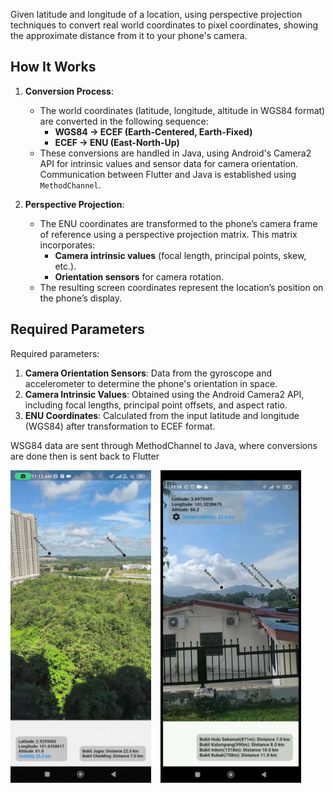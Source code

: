 Given latitude and longitude of a location, using perspective projection techniques to convert real world coordinates to pixel coordinates, showing the approximate distance from it to your phone's camera.

## How It Works

1. **Conversion Process**:
   - The world coordinates (latitude, longitude, altitude in WGS84 format) are converted in the following sequence:
     - **WGS84 -> ECEF (Earth-Centered, Earth-Fixed)** 
     - **ECEF -> ENU (East-North-Up)**
   - These conversions are handled in Java, using Android's Camera2 API for intrinsic values and sensor data for camera orientation. Communication between Flutter and Java is established using `MethodChannel`.

2. **Perspective Projection**:
   - The ENU coordinates are transformed to the phone’s camera frame of reference using a perspective projection matrix. This matrix incorporates:
     - **Camera intrinsic values** (focal length, principal points, skew, etc.).
     - **Orientation sensors** for camera rotation.
   - The resulting screen coordinates represent the location’s position on the phone’s display.

## Required Parameters

Required parameters:
1. **Camera Orientation Sensors**: Data from the gyroscope and accelerometer to determine the phone's orientation in space.
2. **Camera Intrinsic Values**: Obtained using the Android Camera2 API, including focal lengths, principal point offsets, and aspect ratio.
3. **ENU Coordinates**: Calculated from the input latitude and longitude (WGS84) after transformation to ECEF format.


WSG84 data are sent through MethodChannel to Java, where conversions are done then is sent back to Flutter

<img src="images/camera1.jpg" alt="Camera 1" height="500px"/>&nbsp;&nbsp;&nbsp;&nbsp;<img src="images/camera2.jpg" alt="Camera 2" height="500px"/>


